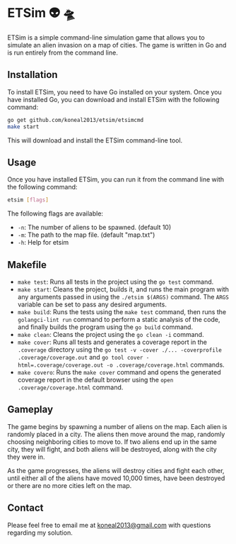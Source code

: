 # ETSim 👽 🛸

ETSim is a simple command-line simulation game that allows you to simulate an alien invasion on a map of cities. The game is written in Go and is run entirely from the command line.

## Installation

To install ETSim, you need to have Go installed on your system. Once you have installed Go, you can download and install ETSim with the following command:

```bash
go get github.com/koneal2013/etsim/etsimcmd
make start
```

This will download and install the ETSim command-line tool.

## Usage

Once you have installed ETSim, you can run it from the command line with the following command:

```bash
etsim [flags]
```

The following flags are available:

* `-n`: The number of aliens to be spawned. (default 10)
* `-m`: The path to the map file. (default "map.txt")
* `-h`: Help for etsim

## Makefile

* `make test`: Runs all tests in the project using the `go test` command.
* `make start`: Cleans the project, builds it, and runs the main program with any arguments passed in using the `./etsim $(ARGS)` command. The `ARGS` variable can be set to pass any desired arguments.
* `make build`: Runs the tests using the `make test` command, then runs the `golangci-lint run` command to perform a static analysis of the code, and finally builds the program using the `go build` command.
* `make clean`: Cleans the project using the `go clean -i` command.
* `make cover`: Runs all tests and generates a coverage report in the `.coverage` directory using the `go test -v -cover ./... -coverprofile .coverage/coverage.out` and `go tool cover -html=.coverage/coverage.out -o .coverage/coverage.html` commands.
* `make covero`: Runs the `make cover` command and opens the generated coverage report in the default browser using the `open .coverage/coverage.html` command.

## Gameplay

The game begins by spawning a number of aliens on the map. Each alien is randomly placed in a city. The aliens then move around the map, randomly choosing neighboring cities to move to. If two aliens end up in the same city, they will fight, and both aliens will be destroyed, along with the city they were in.

As the game progresses, the aliens will destroy cities and fight each other, until either all of the aliens have moved 10,000 times, have been destroyed or there are no more cities left on the map.

## Contact

Please feel free to email me at [koneal2013@gmail.com](mailto:koneal2013@gmail.com) with questions regarding my solution.

